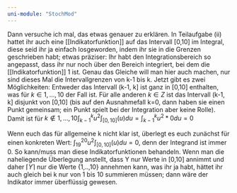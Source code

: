 ```yaml
---
uni-module: "StochMod"
---
```


Dann versuche ich mal, das etwas genauer zu erklären. In Teilaufgabe (ii) hattet ihr auch eine [[Indikatorfunktion]] auf das Intervall [0,10] im Integral, diese seid ihr ja einfach losgeworden, indem ihr sie in die Grenzen geschrieben habt; etwas präziser: Ihr habt den Integrationsbereich so angepasst, dass ihr nur noch über den Bereich integriert, bei dem die [[Indikatorfunktion]] 1 ist. Genau das Gleiche will man hier auch machen, nur sind dieses Mal die Intervallgrenzen von k-1 bis k. Jetzt gibt es zwei Möglichkeiten: Entweder das Intervall (k-1, k] ist ganz in [0,10] enthalten, was für $k \in {1,..., 10}$ der Fall ist. Für alle anderen $k \in Z$ ist das Intervall (k-1, k] disjunkt von [0,10] (bis auf den Ausnahmefall k=0, dann haben sie einen Punkt gemeinsam; ein Punkt spielt bei der Integration aber keine Rolle). Damit ist für $k \not\in {1,..., 10} \int_{k-1}^{k} u^2 \int_{[0,10]}(u) du = \int_{k-1}^{k} u^2 * 0 du = 0$

Wenn euch das für allgemeine k nicht klar ist, überlegt es euch zunächst für einen konkreten Wert: $\int_{19}^{20} u^2 \int_{[0,10]}(u) du = 0$, denn der Integrand ist immer 0. So kann/muss man diese Indikatorfunktionen behandeln. Wenn man die naheliegende Überlegung anstellt, dass Y nur Werte in [0,10] annimmt und daher $\lceil Y \rceil$ nur die Werte {1,..,10} annehmen kann, was ihr ja habt, hättet ihr auch gleich bei k nur von 1 bis 10 summieren müssen; dann wäre der Indikator immer überflüssig gewesen.
